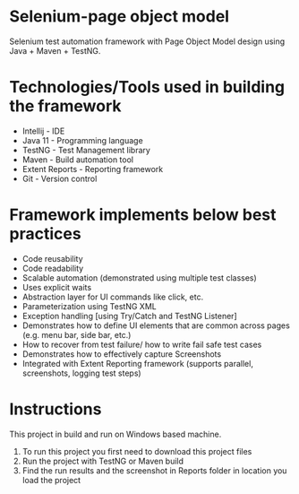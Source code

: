 # Selenium-page object model
Selenium test automation framework with Page Object Model design using Java + Maven + TestNG.

Technologies/Tools used in building the framework
=================================================
- Intellij - IDE
- Java 11 - Programming language
- TestNG - Test Management library
- Maven - Build automation tool
- Extent Reports - Reporting framework
- Git - Version control

Framework implements below best practices
=========================================
- Code reusability
- Code readability
- Scalable automation (demonstrated using multiple test classes)
- Uses explicit waits
- Abstraction layer for UI commands like click, etc.
- Parameterization using TestNG XML
- Exception handling [using Try/Catch and TestNG Listener]
- Demonstrates how to define UI elements that are common across pages (e.g. menu bar, side bar, etc.)
- How to recover from test failure/ how to write fail safe test cases
- Demonstrates how to effectively capture Screenshots
- Integrated with Extent Reporting framework (supports parallel, screenshots, logging test steps)

# Instructions
This project in build and run on Windows based machine.
1) To run this project you first need to download this project files
2) Run the project with TestNG or Maven build
3) Find the run results and the screenshot in Reports folder in location you load the project